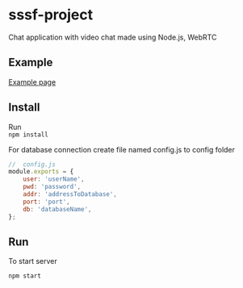 # sssf-project

Chat application with video chat made using Node.js, WebRTC

## Example

[Example page](http://attesal-project.jelastic.metropolia.fi/)

## Install

Run  
`npm install`

For database connection create file named config.js to config folder
```javascript
//  config.js
module.exports = {
    user: 'userName',
    pwd: 'password',
    addr: 'addressToDatabase',
    port: 'port',
    db: 'databaseName',
};
``` 

## Run

To start server

`npm start`

